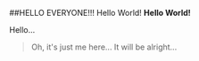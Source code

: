 ##HELLO EVERYONE!!!
Hello World!
**Hello World!**


Hello...

> Oh, it's just me here...
> It will be alright...
